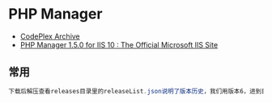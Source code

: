 # PHP Manager

- [CodePlex Archive](https://archive.codeplex.com/?p=phpmanager)
- [PHP Manager 1.5.0 for IIS 10 : The Official Microsoft IIS Site](https://www.iis.net/downloads/community/2018/05/php-manager-150-for-iis-10)

## 常用

```c#
下载后解压查看releases目录里的releaseList.json说明了版本历史，我们用版本6，进到目录6，把较大的文件重命名为PHPManagerForIIS-1.2.0-x64.msi就可以双击安装了（较小的自然是PHPManagerForIIS-1.2.0-x86.msi）
```
